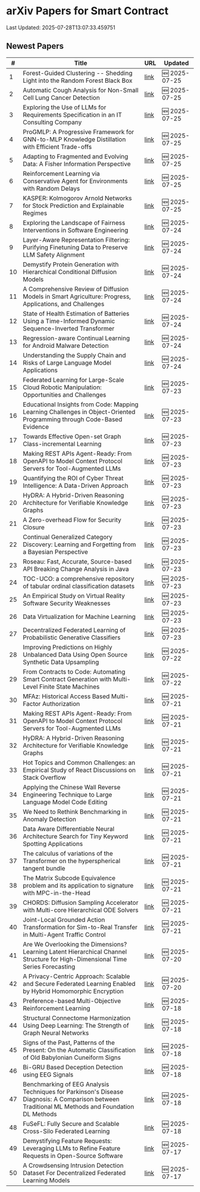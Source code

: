 # arXiv Papers for Smart Contract

Last Updated: 2025-07-28T13:07:33.459751

## Newest Papers

|\#|Title|URL|Updated|
|---|---|---|---|
|1|Forest-Guided Clustering -- Shedding Light into the Random Forest Black Box|[link](http://arxiv.org/abs/2507.19455v1)|🆕 2025-07-25|
|2|Automatic Cough Analysis for Non-Small Cell Lung Cancer Detection|[link](http://arxiv.org/abs/2507.19174v1)|🆕 2025-07-25|
|3|Exploring the Use of LLMs for Requirements Specification in an IT Consulting Company|[link](http://arxiv.org/abs/2507.19113v1)|🆕 2025-07-25|
|4|ProGMLP: A Progressive Framework for GNN-to-MLP Knowledge Distillation with Efficient Trade-offs|[link](http://arxiv.org/abs/2507.19031v1)|🆕 2025-07-25|
|5|Adapting to Fragmented and Evolving Data: A Fisher Information Perspective|[link](http://arxiv.org/abs/2507.18996v1)|🆕 2025-07-25|
|6|Reinforcement Learning via Conservative Agent for Environments with Random Delays|[link](http://arxiv.org/abs/2507.18992v1)|🆕 2025-07-25|
|7|KASPER: Kolmogorov Arnold Networks for Stock Prediction and Explainable Regimes|[link](http://arxiv.org/abs/2507.18983v1)|🆕 2025-07-25|
|8|Exploring the Landscape of Fairness Interventions in Software Engineering|[link](http://arxiv.org/abs/2507.18726v1)|🆕 2025-07-24|
|9|Layer-Aware Representation Filtering: Purifying Finetuning Data to Preserve LLM Safety Alignment|[link](http://arxiv.org/abs/2507.18631v1)|🆕 2025-07-24|
|10|Demystify Protein Generation with Hierarchical Conditional Diffusion Models|[link](http://arxiv.org/abs/2507.18603v1)|🆕 2025-07-24|
|11|A Comprehensive Review of Diffusion Models in Smart Agriculture: Progress, Applications, and Challenges|[link](http://arxiv.org/abs/2507.18376v1)|🆕 2025-07-24|
|12|State of Health Estimation of Batteries Using a Time-Informed Dynamic Sequence-Inverted Transformer|[link](http://arxiv.org/abs/2507.18320v1)|🆕 2025-07-24|
|13|Regression-aware Continual Learning for Android Malware Detection|[link](http://arxiv.org/abs/2507.18313v1)|🆕 2025-07-24|
|14|Understanding the Supply Chain and Risks of Large Language Model Applications|[link](http://arxiv.org/abs/2507.18105v1)|🆕 2025-07-24|
|15|Federated Learning for Large-Scale Cloud Robotic Manipulation: Opportunities and Challenges|[link](http://arxiv.org/abs/2507.17903v1)|🆕 2025-07-23|
|16|Educational Insights from Code: Mapping Learning Challenges in Object-Oriented Programming through Code-Based Evidence|[link](http://arxiv.org/abs/2507.17743v1)|🆕 2025-07-23|
|17|Towards Effective Open-set Graph Class-incremental Learning|[link](http://arxiv.org/abs/2507.17687v1)|🆕 2025-07-23|
|18|Making REST APIs Agent-Ready: From OpenAPI to Model Context Protocol Servers for Tool-Augmented LLMs|[link](http://arxiv.org/abs/2507.16044v2)|🆕 2025-07-23|
|19|Quantifying the ROI of Cyber Threat Intelligence: A Data-Driven Approach|[link](http://arxiv.org/abs/2507.17628v1)|🆕 2025-07-23|
|20|HyDRA: A Hybrid-Driven Reasoning Architecture for Verifiable Knowledge Graphs|[link](http://arxiv.org/abs/2507.15917v2)|🆕 2025-07-23|
|21|A Zero-overhead Flow for Security Closure|[link](http://arxiv.org/abs/2507.17385v1)|🆕 2025-07-23|
|22|Continual Generalized Category Discovery: Learning and Forgetting from a Bayesian Perspective|[link](http://arxiv.org/abs/2507.17382v1)|🆕 2025-07-23|
|23|Roseau: Fast, Accurate, Source-based API Breaking Change Analysis in Java|[link](http://arxiv.org/abs/2507.17369v1)|🆕 2025-07-23|
|24|TOC-UCO: a comprehensive repository of tabular ordinal classification datasets|[link](http://arxiv.org/abs/2507.17348v1)|🆕 2025-07-23|
|25|An Empirical Study on Virtual Reality Software Security Weaknesses|[link](http://arxiv.org/abs/2507.17324v1)|🆕 2025-07-23|
|26|Data Virtualization for Machine Learning|[link](http://arxiv.org/abs/2507.17293v1)|🆕 2025-07-23|
|27|Decentralized Federated Learning of Probabilistic Generative Classifiers|[link](http://arxiv.org/abs/2507.17285v1)|🆕 2025-07-23|
|28|Improving Predictions on Highly Unbalanced Data Using Open Source Synthetic Data Upsampling|[link](http://arxiv.org/abs/2507.16419v1)|🆕 2025-07-22|
|29|From Contracts to Code: Automating Smart Contract Generation with Multi-Level Finite State Machines|[link](http://arxiv.org/abs/2507.16276v1)|🆕 2025-07-22|
|30|MFAz: Historical Access Based Multi-Factor Authorization|[link](http://arxiv.org/abs/2507.16060v1)|🆕 2025-07-21|
|31|Making REST APIs Agent-Ready: From OpenAPI to Model Context Protocol Servers for Tool-Augmented LLMs|[link](http://arxiv.org/abs/2507.16044v1)|🆕 2025-07-21|
|32|HyDRA: A Hybrid-Driven Reasoning Architecture for Verifiable Knowledge Graphs|[link](http://arxiv.org/abs/2507.15917v1)|🆕 2025-07-21|
|33|Hot Topics and Common Challenges: an Empirical Study of React Discussions on Stack Overflow|[link](http://arxiv.org/abs/2507.15624v1)|🆕 2025-07-21|
|34|Applying the Chinese Wall Reverse Engineering Technique to Large Language Model Code Editing|[link](http://arxiv.org/abs/2507.15599v1)|🆕 2025-07-21|
|35|We Need to Rethink Benchmarking in Anomaly Detection|[link](http://arxiv.org/abs/2507.15584v1)|🆕 2025-07-21|
|36|Data Aware Differentiable Neural Architecture Search for Tiny Keyword Spotting Applications|[link](http://arxiv.org/abs/2507.15545v1)|🆕 2025-07-21|
|37|The calculus of variations of the Transformer on the hyperspherical tangent bundle|[link](http://arxiv.org/abs/2507.15431v1)|🆕 2025-07-21|
|38|The Matrix Subcode Equivalence problem and its application to signature with MPC-in-the-Head|[link](http://arxiv.org/abs/2507.15377v1)|🆕 2025-07-21|
|39|CHORDS: Diffusion Sampling Accelerator with Multi-core Hierarchical ODE Solvers|[link](http://arxiv.org/abs/2507.15260v1)|🆕 2025-07-21|
|40|Joint-Local Grounded Action Transformation for Sim-to-Real Transfer in Multi-Agent Traffic Control|[link](http://arxiv.org/abs/2507.15174v1)|🆕 2025-07-21|
|41|Are We Overlooking the Dimensions? Learning Latent Hierarchical Channel Structure for High-Dimensional Time Series Forecasting|[link](http://arxiv.org/abs/2507.15119v1)|🆕 2025-07-20|
|42|A Privacy-Centric Approach: Scalable and Secure Federated Learning Enabled by Hybrid Homomorphic Encryption|[link](http://arxiv.org/abs/2507.14853v1)|🆕 2025-07-20|
|43|Preference-based Multi-Objective Reinforcement Learning|[link](http://arxiv.org/abs/2507.14066v1)|🆕 2025-07-18|
|44|Structural Connectome Harmonization Using Deep Learning: The Strength of Graph Neural Networks|[link](http://arxiv.org/abs/2507.13992v1)|🆕 2025-07-18|
|45|Signs of the Past, Patterns of the Present: On the Automatic Classification of Old Babylonian Cuneiform Signs|[link](http://arxiv.org/abs/2507.13959v1)|🆕 2025-07-18|
|46|Bi-GRU Based Deception Detection using EEG Signals|[link](http://arxiv.org/abs/2507.13718v1)|🆕 2025-07-18|
|47|Benchmarking of EEG Analysis Techniques for Parkinson's Disease Diagnosis: A Comparison between Traditional ML Methods and Foundation DL Methods|[link](http://arxiv.org/abs/2507.13716v1)|🆕 2025-07-18|
|48|FuSeFL: Fully Secure and Scalable Cross-Silo Federated Learning|[link](http://arxiv.org/abs/2507.13591v1)|🆕 2025-07-18|
|49|Demystifying Feature Requests: Leveraging LLMs to Refine Feature Requests in Open-Source Software|[link](http://arxiv.org/abs/2507.13555v1)|🆕 2025-07-17|
|50|A Crowdsensing Intrusion Detection Dataset For Decentralized Federated Learning Models|[link](http://arxiv.org/abs/2507.13313v1)|🆕 2025-07-17|
